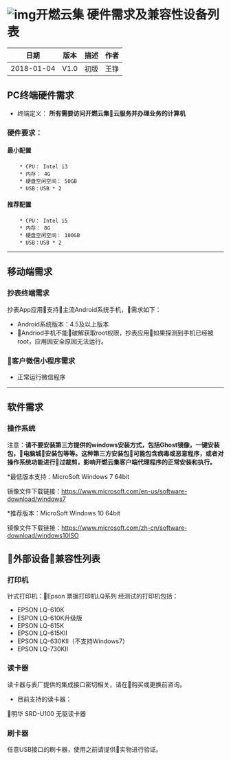 # ![img](https://testland.orientsoft.cn/static/img/opengas.png)开燃云集 硬件需求及兼容性设备列表

| 日期         | 版本   | 描述   | 作者    |
| ---------- | ---- | ---- | ----- |
| 2018-01-04 | V1.0 | 初版   | 王铮 |

## PC终端硬件需求

* 终端定义：
    **所有需要访问开燃云集云服务并办理业务的计算机**

### 硬件要求：

#### 最小配置

        * CPU： Intel i3
        * 内存： 4G
        * 硬盘空闲空间： 50GB
        * USB：USB * 2

#### 推荐配置

        * CPU： Intel i5
        * 内存： 8G
        * 硬盘空闲空间： 100GB
        * USB：USB * 2
---

## 移动端需求

### 抄表终端需求

抄表App应用支持主流Android系统手机，需求如下：

* Android系统版本：4.5及以上版本
* Andriod手机不能破解获取root权限，抄表应用如果探测到手机已经被root，应用因安全原因无法运行。

### 客户微信小程序需求

* 正常运行微信程序

---

## 软件需求

### 操作系统

注意：__请不要安装第三方提供的windows安装方式，包括Ghost镜像，一键安装包，电脑城安装包等等。这种第三方安装包可能包含病毒或恶意程序，或者对操作系统功能进行过裁剪，影响开燃云集客户端代理程序的正常安装和执行。__

*最低版本支持：MicroSoft Windows 7 64bit

镜像文件下载链接：https://www.microsoft.com/en-us/software-download/windows7

*推荐版本：MicroSoft Windows 10 64bit

镜像文件下载链接：https://www.microsoft.com/zh-cn/software-download/windows10ISO

## 外部设备兼容性列表

### 打印机

针式打印机：Epson 票据打印机LQ系列 经测试的打印机包括：

* EPSON LQ-610K
* ESPON LQ-610K升级版
* EPSON LQ-615K
* EPSON LQ-615KII
* EPSON LQ-630KII（不支持Windows7）
* EPSON LQ-730KII

### 读卡器

读卡器与表厂提供的集成接口密切相关，请在购买或更换前咨询。

* 目前支持的读卡器：

明华 SRD-U100 无驱读卡器

### 刷卡器

任意USB接口的刷卡器，使用之前请提供实物进行验证。